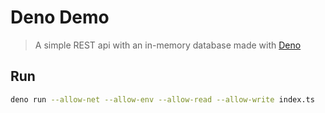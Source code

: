 # Deno Demo

> A simple REST api with an in-memory database made with [Deno](https://deno.land)

## Run

```bash
deno run --allow-net --allow-env --allow-read --allow-write index.ts
```
